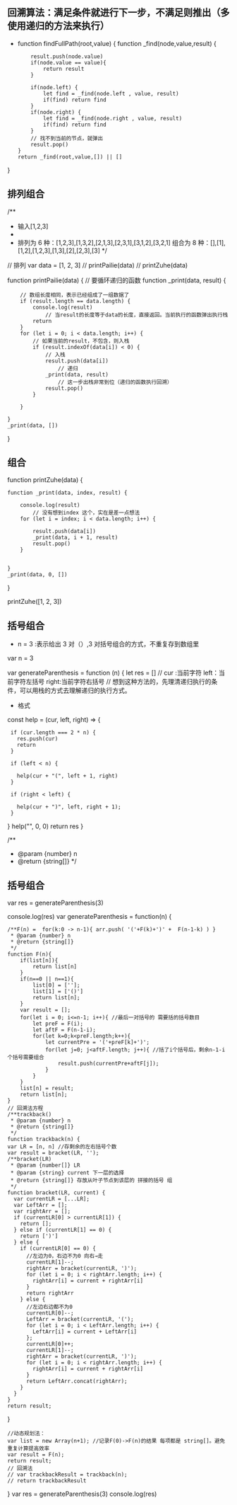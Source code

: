 ## 回溯算法：满足条件就进行下一步，不满足则推出（多使用递归的方法来执行）

- function findFullPath(root,value) {
  function \_find(node,value,result) {

          result.push(node.value)
          if(node.value == value){
              return result
          }

          if(node.left) {
              let find = _find(node.left , value, result)
              if(find) return find
          }
          if(node.right) {
              let find = _find(node.right , value, result)
              if(find) return find
          }
          // 找不到当前的节点，就弹出
          result.pop()
      }
      return _find(root,value,[]) || []

}

## 排列组合

/\*\*

- 输入[1,2,3]
-
- 排列为 6 种：[1,2,3],[1,3,2],[2,1,3],[2,3,1],[3,1,2],[3,2,1]
  组合为 8 种：[],[1],[1,2],[1,2,3],[1,3],[2],[2,3],[3]
  \*/

// 排列
var data = [1, 2, 3]
// printPailie(data)
// printZuhe(data)

function printPailie(data) {
// 要循环递归的函数
function \_print(data, result) {

        // 数组长度相同，表示已经组成了一组数据了
        if (result.length == data.length) {
            console.log(result)
                // 当result的长度等于data的长度，直接返回。当前执行的函数弹出执行栈
            return
        }
        for (let i = 0; i < data.length; i++) {
            // 如果当前的result，不包含，则入栈
            if (result.indexOf(data[i]) < 0) {
                // 入栈
                result.push(data[i])
                    // 递归
                _print(data, result)
                    // 这一步出栈非常到位（递归的函数执行回溯）
                result.pop()
            }

        }

    }
    _print(data, [])

}

## 组合

function printZuhe(data) {

    function _print(data, index, result) {

        console.log(result)
            // 没有想到index 这个，实在是差一点想法
        for (let i = index; i < data.length; i++) {

            result.push(data[i])
            _print(data, i + 1, result)
            result.pop()
        }


    }
    _print(data, 0, [])

}

printZuhe([1, 2, 3])

## 括号组合

- n = 3 :表示给出 3 对（）,3 对括号组合的方式，不重复存到数组里

var n = 3

var generateParenthesis = function (n) {
let res = []
// cur :当前字符 left：当前字符左括号 right:当前字符右括号
// 想到这种方法的，先理清递归执行的条件，可以用栈的方式去理解递归的执行方式。

- 格式

const help = (cur, left, right) => {

     if (cur.length === 2 * n) {
       res.push(cur)
       return
     }

     if (left < n) {

       help(cur + "(", left + 1, right)
     }

     if (right < left) {

       help(cur + ")", left, right + 1);
     }

}
help("", 0, 0)
return res
}

/\*\*

- @param {number} n
- @return {string[]}
  \*/

## 括号组合

var res = generateParenthesis(3)

console.log(res)
var generateParenthesis = function(n) {

    /**F(n) =  for(k:0 -> n-1){ arr.push( '('+F(k)+')' +  F(n-1-k) ) }
     * @param {number} n
     * @return {string[]}
     */
    function F(n){
        if(list[n]){
            return list[n]
        }
        if(n==0 || n==1){
            list[0] = [''];
            list[1] = ['()']
            return list[n];
        }
        var result = [];
        for(let i = 0; i<=n-1; i++){ //最后一对括号的 需要括的括号数目
            let preF = F(i);
            let aftF = F(n-1-i);
            for(let k=0;k<preF.length;k++){
                let currentPre = '('+preF[k]+')';
                for(let j=0; j<aftF.length; j++){ //括了i个括号后，剩余n-1-i个括号需要组合
                    result.push(currentPre+aftF[j]);
                }
            }
        }
        list[n] = result;
        return list[n];
    }
    // 回溯法方程
    /**trackback()
     * @param {number} n
     * @return {string[]}
     */
    function trackback(n) {
    var LR = [n, n] //存剩余的左右括号个数
    var result = bracket(LR, '');
    /**bracket(LR)
     * @param {number[]} LR
     * @param {string} current 下一层的选择
     * @return {string[]} 存放从叶子节点到该层的 拼接的括号 组
     */
    function bracket(LR, current) {
      var currentLR = [...LR];
      var LeftArr = [];
      var rightArr = [];
      if (currentLR[0] > currentLR[1]) {
        return [];
      } else if (currentLR[1] == 0) {
        return [')']
      } else {
        if (currentLR[0] == 0) {
          //左边为0，右边不为0 向右→走
          currentLR[1]--;
          rightArr = bracket(currentLR, ')');
          for (let i = 0; i < rightArr.length; i++) {
            rightArr[i] = current + rightArr[i]
          }
          return rightArr
        } else {
          //左边右边都不为0
          currentLR[0]--;
          LeftArr = bracket(currentLR, '(');
          for (let i = 0; i < LeftArr.length; i++) {
            LeftArr[i] = current + LeftArr[i]
          };
          currentLR[0]++;
          currentLR[1]--;
          rightArr = bracket(currentLR, ')');
          for (let i = 0; i < rightArr.length; i++) {
            rightArr[i] = current + rightArr[i]
          }
          return LeftArr.concat(rightArr);
        }
      }
    }
    return result;

}

    //动态规划法：
    var list = new Array(n+1); //记录F(0)->F(n)的结果 每项都是 string[]。避免重复计算提高效率
    var result = F(n);
    return result;
    // 回溯法
    // var trackbackResult = trackback(n);
    // return trackbackResult

}
var res = generateParenthesis(3)
console.log(res)
